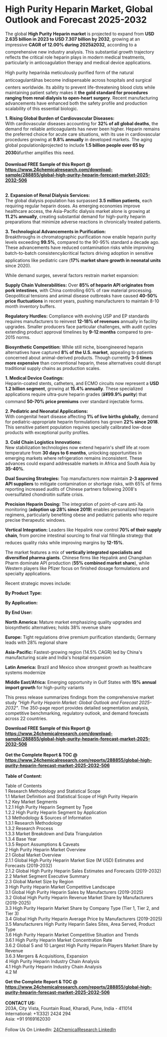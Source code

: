 <h1>High Purity Heparin Market, Global Outlook and Forecast 2025-2032</h1><p>The global <strong>High Purity Heparin market</strong> is projected to expand from <strong>USD 2.635 billion in 2023 to USD 7.307 billion by 2032</strong>, growing at an impressive <strong>CAGR of 12.00% during 2025â2032</strong>, according to a comprehensive new industry analysis. This substantial growth trajectory reflects the critical role heparin plays in modern medical treatments, particularly in anticoagulation therapy and medical device applications.</p><p>High purity heparinâa meticulously purified form of the natural anticoagulantâhas become indispensable across hospitals and surgical centers worldwide. Its ability to prevent life-threatening blood clots while maintaining patient safety makes it <strong>the gold standard for procedures ranging from renal dialysis to open-heart surgery</strong>. Recent manufacturing advancements have enhanced both the safety profile and production scalability of this essential biologic.</p><p><strong>1. Rising Global Burden of Cardiovascular Diseases:</strong><br>
With cardiovascular diseases accounting for <strong>32% of all global deaths</strong>, the demand for reliable anticoagulants has never been higher. Heparin remains the preferred choice for acute care situations, with its use in cardiovascular procedures growing at <strong>9.8% annually</strong> in developed markets. The aging global populationâprojected to include <strong>1.5 billion people over 65 by 2030</strong>âfurther amplifies this need.</p><div><b>Download FREE Sample of this Report @ 
            <a href="https://www.24chemicalresearch.com/download-sample/288855/global-high-purity-heparin-forecast-market-2025-2032-506">
            https://www.24chemicalresearch.com/download-sample/288855/global-high-purity-heparin-forecast-market-2025-2032-506</a></b></div><br><p><strong>2. Expansion of Renal Dialysis Services:</strong><br>
The global dialysis population has surpassed <strong>3.5 million patients</strong>, each requiring regular heparin doses. As emerging economies improve healthcare access, the Asia-Pacific dialysis market alone is growing at <strong>11.2% annually</strong>, creating substantial demand for high-purity heparin preparations that minimize adverse reactions in chronically treated patients.</p><p><strong>3. Technological Advancements in Purification:</strong><br>
Breakthroughs in chromatographic purification now enable heparin purity levels exceeding <strong>99.5%</strong>, compared to the 90-95% standard a decade ago. These advancements have reduced contamination risks while improving batch-to-batch consistencyâcritical factors driving adoption in sensitive applications like pediatric care (<strong>17% market share growth in neonatal units</strong> since 2020).</p><p>While demand surges, several factors restrain market expansion:</p><p><strong>Supply Chain Vulnerabilities:</strong> Over <strong>85% of heparin API originates from pork intestines</strong>, with China controlling 60% of raw material processing. Geopolitical tensions and animal disease outbreaks have caused <strong>40-50% price fluctuations</strong> in recent years, pushing manufacturers to maintain 8-10 month inventory buffers.</p><p><strong>Regulatory Hurdles:</strong> Compliance with evolving USP and EP standards requires manufacturers to reinvest <strong>12-18% of revenues</strong> annually in facility upgrades. Smaller producers face particular challenges, with audit cycles extending product approval timelines by <strong>9-12 months</strong> compared to pre-2015 norms.</p><p><strong>Biosynthetic Competition:</strong> While still niche, bioengineered heparin alternatives have captured <strong>8% of the U.S. market</strong>, appealing to patients concerned about animal-derived products. Though currently <strong>3-5 times more expensive</strong> than conventional heparin, these alternatives could disrupt traditional supply chains as production scales.</p><p><strong>1. Medical Device Coatings:</strong><br>
Heparin-coated stents, catheters, and ECMO circuits now represent a <strong>USD 1.2 billion segment</strong>, growing at <strong>15.4% annually</strong>. These specialized applications require ultra-pure heparin grades (<strong>â¥99.9% purity</strong>) that command <strong>50-70% price premiums</strong> over standard injectable forms.</p><p><strong>2. Pediatric and Neonatal Applications:</strong><br>
With congenital heart disease affecting <strong>1% of live births globally</strong>, demand for pediatric-appropriate heparin formulations has grown <strong>22% since 2018</strong>. This sensitive patient population requires specially calibrated low-dose products with exceptional purity profiles.</p><p><strong>3. Cold Chain Logistics Innovations:</strong><br>
New stabilization technologies now extend heparin's shelf life at room temperature from <strong>30 days to 6 months</strong>, unlocking opportunities in emerging markets where refrigeration remains inconsistent. These advances could expand addressable markets in Africa and South Asia by <strong>35-40%</strong>.</p><p><strong>Dual Sourcing Strategies:</strong> Top manufacturers now maintain <strong>2-3 approved API suppliers</strong> to mitigate contamination or shortage risks, with 65% of firms reporting increased audits of Chinese partners following 2008's oversulfated chondroitin sulfate crisis.</p><p><strong>Precision Heparin Dosing:</strong> The integration of point-of-care anti-Xa monitoring (<strong>adoption up 28% since 2019</strong>) enables personalized heparin regimens, particularly benefiting obese and pediatric patients who require precise therapeutic windows.</p><p><strong>Vertical Integration:</strong> Leaders like Hepalink now control <strong>70% of their supply chain</strong>, from porcine intestinal sourcing to final vial fillingâa strategy that reduces quality risks while improving margins by <strong>12-15%</strong>.</p><p>The market features a mix of <strong>vertically integrated specialists and diversified pharma giants</strong>. Chinese firms like Hepalink and Changshan Pharm dominate API production (<strong>55% combined market share</strong>), while Western players like Pfizer focus on finished dosage formulations and specialty applications.</p><p>Recent strategic moves include:</p><p><strong>By Product Type:</strong></p><p><strong>By Application:</strong></p><p><strong>By End User:</strong></p><p><strong>North America:</strong> Mature market emphasizing quality upgrades and biosynthetic alternatives; holds 38% revenue share</p><p><strong>Europe:</strong> Tight regulations drive premium purification standards; Germany leads with 28% regional share</p><p><strong>Asia-Pacific:</strong> Fastest-growing region (14.5% CAGR) led by China's manufacturing scale and India's hospital expansion</p><p><strong>Latin America:</strong> Brazil and Mexico show strongest growth as healthcare systems modernize</p><p><strong>Middle East/Africa:</strong> Emerging opportunity in Gulf States with <strong>15% annual import growth</strong> for high-purity variants</p><p>This press release summarizes findings from the comprehensive market study <em>"High Purity Heparin Market: Global Outlook and Forecast 2025-2032"</em>. The 350-page report provides detailed segmentation analysis, competitive benchmarking, regulatory outlook, and demand forecasts across 22 countries.</p><div><b>Download FREE Sample of this Report @ 
            <a href="https://www.24chemicalresearch.com/download-sample/288855/global-high-purity-heparin-forecast-market-2025-2032-506">
            https://www.24chemicalresearch.com/download-sample/288855/global-high-purity-heparin-forecast-market-2025-2032-506</a></b></div><br><div><b>Get the Complete Report & TOC @ 
            <a href="https://www.24chemicalresearch.com/reports/288855/global-high-purity-heparin-forecast-market-2025-2032-506">
            https://www.24chemicalresearch.com/reports/288855/global-high-purity-heparin-forecast-market-2025-2032-506</a></b></div><br>
            <b>Table of Content:</b><p>Table of Contents<br />
1 Research Methodology and Statistical Scope<br />
1.1 Market Definition and Statistical Scope of High Purity Heparin<br />
1.2 Key Market Segments<br />
1.2.1 High Purity Heparin Segment by Type<br />
1.2.2 High Purity Heparin Segment by Application<br />
1.3 Methodology & Sources of Information<br />
1.3.1 Research Methodology<br />
1.3.2 Research Process<br />
1.3.3 Market Breakdown and Data Triangulation<br />
1.3.4 Base Year<br />
1.3.5 Report Assumptions & Caveats<br />
2 High Purity Heparin Market Overview<br />
2.1 Global Market Overview<br />
2.1.1 Global High Purity Heparin Market Size (M USD) Estimates and Forecasts (2019-2032)<br />
2.1.2 Global High Purity Heparin Sales Estimates and Forecasts (2019-2032)<br />
2.2 Market Segment Executive Summary<br />
2.3 Global Market Size by Region<br />
3 High Purity Heparin Market Competitive Landscape<br />
3.1 Global High Purity Heparin Sales by Manufacturers (2019-2025)<br />
3.2 Global High Purity Heparin Revenue Market Share by Manufacturers (2019-2025)<br />
3.3 High Purity Heparin Market Share by Company Type (Tier 1, Tier 2, and Tier 3)<br />
3.4 Global High Purity Heparin Average Price by Manufacturers (2019-2025)<br />
3.5 Manufacturers High Purity Heparin Sales Sites, Area Served, Product Type<br />
3.6 High Purity Heparin Market Competitive Situation and Trends<br />
3.6.1 High Purity Heparin Market Concentration Rate<br />
3.6.2 Global 5 and 10 Largest High Purity Heparin Players Market Share by Revenue<br />
3.6.3 Mergers & Acquisitions, Expansion<br />
4 High Purity Heparin Industry Chain Analysis<br />
4.1 High Purity Heparin Industry Chain Analysis<br />
4.2 M</p><div><b>Get the Complete Report & TOC @ 
            <a href="https://www.24chemicalresearch.com/reports/288855/global-high-purity-heparin-forecast-market-2025-2032-506">
            https://www.24chemicalresearch.com/reports/288855/global-high-purity-heparin-forecast-market-2025-2032-506</a></b></div><br><b>CONTACT US:</b><br>
            203A, City Vista, Fountain Road, Kharadi, Pune, India - 411014<br>
            International: +1(332) 2424 294<br>
            Asia: +91 9169162030 <br><br>
            Follow Us On LinkedIn: <a href="https://www.linkedin.com/company/24chemicalresearch/">24ChemicalResearch LinkedIn</a>